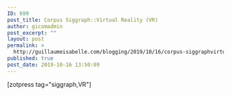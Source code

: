 ```yaml
---
ID: 699
post_title: Corpus Siggraph::Virtual Reality (VR)
author: gicomadmin
post_excerpt: ""
layout: post
permalink: >
  http://guillaumeisabelle.com/blogging/2019/10/16/corpus-siggraphvirtual-reality-vr/
published: true
post_date: 2019-10-16 13:50:09
---
```

<!-- wp:shortcode --> [zotpress tag="siggraph,VR"] 

<!-- /wp:shortcode -->